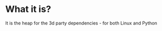 #                  What it is?

It is the heap for the 3d party dependencies - for both Linux and Python